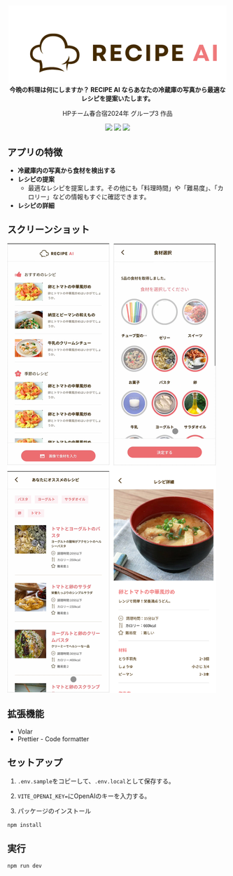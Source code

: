 <p align="center">
    <img width="500" src="./docs/images/recipe-ai-logo.png" /><br />
    <strong align="center">今晩の料理は何にしますか？ RECIPE AI ならあなたの冷蔵庫の写真から最適なレシピを提案いたします。</strong><br />
    <p align="center">HPチーム春合宿2024年 グループ3 作品</p>
</p>
<p align="center">
  <img src="https://img.shields.io/badge/Vue.js-3-4FC08D.svg?logo=vue.js&style=plastic">
  <img src="https://img.shields.io/badge/Node.js-20-339933.svg?logo=node.js&style=plastic">
  <img src="https://github.com/winc1980/recipe-ai/actions/workflows/deploy-gh-pages.yml/badge.svg">
</p>

## アプリの特徴

- **冷蔵庫内の写真から食材を検出する**
- **レシピの提案**
  - 最適なレシピを提案します。その他にも「料理時間」や「難易度」、「カロリー」などの情報もすぐに確認できます。
- **レシピの詳細**

## スクリーンショット

![](./docs/images/screenshot.png)

## 拡張機能

- Volar
- Prettier - Code formatter

## セットアップ

1. `.env.sample`をコピーして、`.env.local`として保存する。
2. `VITE_OPENAI_KEY=`にOpenAIのキーを入力する。

3. パッケージのインストール

```bash
npm install
```

## 実行

```bash
npm run dev
```
